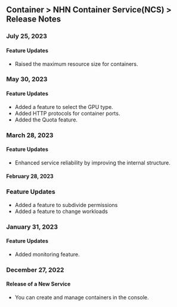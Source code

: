 ## Container > NHN Container Service(NCS) > Release Notes
### July 25, 2023
#### Feature Updates
* Raised the maximum resource size for containers.

### May 30, 2023
#### Feature Updates
* Added a feature to select the GPU type.
* Added HTTP protocols for container ports.
* Added the Quota feature.

### March 28, 2023

#### Feature Updates
* Enhanced service reliability by improving the internal structure.

#### February 28, 2023

### Feature Updates
* Added a feature to subdivide permissions
* Added a feature to change workloads

### January 31, 2023

#### Feature Updates
* Added monitoring feature.

### December 27, 2022

#### Release of a New Service
* You can create and manage containers in the console.
